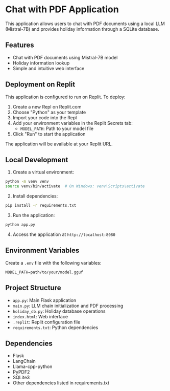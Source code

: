 # Chat with PDF Application

This application allows users to chat with PDF documents using a local LLM (Mistral-7B) and provides holiday information through a SQLite database.

## Features

- Chat with PDF documents using Mistral-7B model
- Holiday information lookup
- Simple and intuitive web interface

## Deployment on Replit

This application is configured to run on Replit. To deploy:

1. Create a new Repl on Replit.com
2. Choose "Python" as your template
3. Import your code into the Repl
4. Add your environment variables in the Replit Secrets tab:
   - `MODEL_PATH`: Path to your model file
5. Click "Run" to start the application

The application will be available at your Replit URL.

## Local Development

1. Create a virtual environment:
```bash
python -m venv venv
source venv/bin/activate  # On Windows: venv\Scripts\activate
```

2. Install dependencies:
```bash
pip install -r requirements.txt
```

3. Run the application:
```bash
python app.py
```

4. Access the application at `http://localhost:8080`

## Environment Variables

Create a `.env` file with the following variables:
```
MODEL_PATH=path/to/your/model.gguf
```

## Project Structure

- `app.py`: Main Flask application
- `main.py`: LLM chain initialization and PDF processing
- `holiday_db.py`: Holiday database operations
- `index.html`: Web interface
- `.replit`: Replit configuration file
- `requirements.txt`: Python dependencies

## Dependencies

- Flask
- LangChain
- Llama-cpp-python
- PyPDF2
- SQLite3
- Other dependencies listed in requirements.txt 